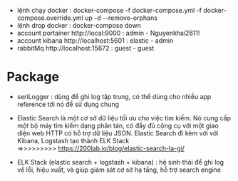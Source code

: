 ﻿- lệnh chạy docker : docker-compose -f docker-compose.yml -f docker-compose.override.yml up -d --remove-orphans
- lệnh drop docker : docker-compose down
- account portainer http://local:9000 : admin - Nguyenkhai2611!
- account kibana http://localhost:5601 : elastic - admin
- rabbitMq http://localhost:15672 : guest - guest

# Package

- seriLogger : dùng để ghi log tập trung, có thể dùng cho nhiều app reference tới nó để sử dụng chung

- Elastic Search là một cơ sở dữ liệu tối ưu cho việc tìm kiếm. Nó cung cấp một bộ máy tìm kiếm dạng phân tán, có đầy đủ công cụ với một giao diện web HTTP có hỗ trợ dữ liệu JSON. Elastic Search đi kèm với với Kibana, Logstash tạo thành ELK Stack  
   =>>>>>>>>> https://200lab.io/blog/elastic-search-la-gi/

- ELK Stack (elastic search + logstash + kibana) : hệ sinh thái để ghi log về lỗi, hiệu xuất, và giúp giám sát cơ sở hạ tầng, hỗ trợ search engine

